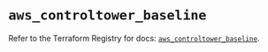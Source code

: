 # `aws_controltower_baseline`

Refer to the Terraform Registry for docs: [`aws_controltower_baseline`](https://registry.terraform.io/providers/hashicorp/aws/6.17.0/docs/resources/controltower_baseline).
